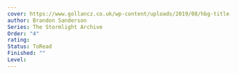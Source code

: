 ```yaml
---
cover: https://www.gollancz.co.uk/wp-content/uploads/2019/08/hbg-title-9780575093423-316.jpg
author: Brandon Sanderson
Series: The Stormlight Archive
Order: "4"
rating: 
Status: ToRead
Finished: ""
Level:
---
```








